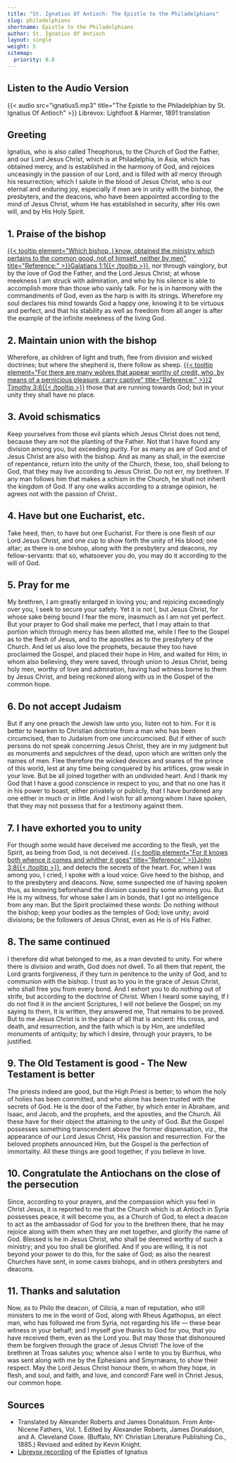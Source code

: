 ```yaml
---
title: "St. Ignatius Of Antioch: The Epistle to the Philadelphians"
slug: philadelphians
shortname: Epistle to the Philadelphians
author: St. Ignatius Of Antioch
layout: single
weight: 5
sitemap:
  priority: 0.8
---
```


## Listen to the Audio Version
{{< audio src="ignatius5.mp3" title="The Epistle to the Philadelphian by St. Ignatius Of Antioch" >}}
Librevox: Lightfoot & Harmer, 1891 translation

## Greeting
Ignatius, who is also called Theophorus, to the Church of God the Father, and our Lord Jesus Christ, which is at Philadelphia, in Asia, which has obtained mercy, and is established in the harmony of God, and rejoices unceasingly in the passion of our Lord, and is filled with all mercy through his resurrection; which I salute in the blood of Jesus Christ, who is our eternal and enduring joy, especially if men are in unity with the bishop, the presbyters, and the deacons, who have been appointed according to the mind of Jesus Christ, whom He has established in security, after His own will, and by His Holy Spirit.

## 1. Praise of the bishop

[{{< tooltip element="Which bishop, I know, obtained the ministry which pertains to the common good, not of himself, neither by men" title="Reference:" >}}Galatians 1:1{{< /tooltip >}}](/bible/galatians/gal-01/#v1#:~:text=Paul%2C%20an%20apostle%E2%80%93not%20from%20men%2C%20nor%20through%20man%2C%20but%20through%20Jesus%20Christ%2C%20and%20God%20the%20Father%2C%20who%20raised%20him%20from%20the%20dead%E2%80%93), nor through vainglory, but by the love of God the Father, and the Lord Jesus Christ; at whose meekness I am struck with admiration, and who by his silence is able to accomplish more than those who vainly talk. For he is in harmony with the commandments of God, even as the harp is with its strings. Wherefore my soul declares his mind towards God a happy one, knowing it to be virtuous and perfect, and that his stability as well as freedom from all anger is after the example of the infinite meekness of the living God.

## 2. Maintain union with the bishop
Wherefore, as children of light and truth, flee from division and wicked doctrines; but where the shepherd is, there follow as sheep. [{{< tooltip element="For there are many wolves that appear worthy of credit, who, by means of a pernicious pleasure, carry captive" title="Reference:" >}}2 Timothy 3:6{{< /tooltip >}}](https://www.christianwritings.org/bible/2-timothy/2-tim-03/#v6#:~:text=For%20some%20of%20these%20are%20people%20who%20creep%20into%20houses%20and%20take%20captive%20gullible%20women%20loaded%20down%20with%20sins%2C%20led%20away%20by%20various%20lusts%2C)  those that are running towards God; but in your unity they shall have no place.

## 3. Avoid schismatics
Keep yourselves from those evil plants which Jesus Christ does not tend, because they are not the planting of the Father. Not that I have found any division among you, but exceeding purity. For as many as are of God and of Jesus Christ are also with the bishop. And as many as shall, in the exercise of repentance, return into the unity of the Church, these, too, shall belong to God, that they may live according to Jesus Christ. Do not err, my brethren. If any man follows him that makes a schism in the Church, he shall not inherit the kingdom of God. If any one walks according to a strange opinion, he agrees not with the passion of Christ..

## 4. Have but one Eucharist, etc.
Take heed, then, to have but one Eucharist. For there is one flesh of our Lord Jesus Christ, and one cup to show forth the unity of His blood; one altar; as there is one bishop, along with the presbytery and deacons, my fellow-servants: that so, whatsoever you do, you may do it according to the will of God.

## 5. Pray for me

My brethren, I am greatly enlarged in loving you; and rejoicing exceedingly over you, I seek to secure your safety. Yet it is not I, but Jesus Christ, for whose sake being bound I fear the more, inasmuch as I am not yet perfect. But your prayer to God shall make me perfect, that I may attain to that portion which through mercy has been allotted me, while I flee to the Gospel as to the flesh of Jesus, and to the apostles as to the presbytery of the Church. And let us also love the prophets, because they too have proclaimed the Gospel, and placed their hope in Him, and waited for Him; in whom also believing, they were saved, through union to Jesus Christ, being holy men, worthy of love and admiration, having had witness borne to them by Jesus Christ, and being reckoned along with us in the Gospel of the common hope.

## 6. Do not accept Judaism
But if any one preach the Jewish law unto you, listen not to him. For it is better to hearken to Christian doctrine from a man who has been circumcised, than to Judaism from one uncircumcised. But if either of such persons do not speak concerning Jesus Christ, they are in my judgment but as monuments and sepulchres of the dead, upon which are written only the names of men. Flee therefore the wicked devices and snares of the prince of this world, lest at any time being conquered by his artifices, grow weak in your love. But be all joined together with an undivided heart. And I thank my God that I have a good conscience in respect to you, and that no one has it in his power to boast, either privately or publicly, that I have burdened any one either in much or in little. And I wish for all among whom I have spoken, that they may not possess that for a testimony against them.

## 7. I have exhorted you to unity
For though some would have deceived me according to the flesh, yet the Spirit, as being from God, is not deceived. [{{< tooltip element="For it knows both whence it comes and whither it goes" title="Reference:" >}}John 3:8{{< /tooltip >}}](/bible/john/john-03/#v8#:~:text=The%20wind%20blows%20where%20it%20wants%20to%2C%20and%20you%20hear%20its%20sound%2C%20but%20don%E2%80%99t%20know%20where%20it%20comes%20from%20and%20where%20it%20is%20going.%20So%20is%20everyone%20who%20is%20born%20of%20the%20Spirit.%E2%80%9D), and detects the secrets of the heart. For, when I was among you, I cried, I spoke with a loud voice: Give heed to the bishop, and to the presbytery and deacons. Now, some suspected me of having spoken thus, as knowing beforehand the division caused by some among you. But He is my witness, for whose sake I am in bonds, that I got no intelligence from any man. But the Spirit proclaimed these words: Do nothing without the bishop; keep your bodies as the temples of God; love unity; avoid divisions; be the followers of Jesus Christ, even as He is of His Father.

## 8. The same continued
I therefore did what belonged to me, as a man devoted to unity. For where there is division and wrath, God does not dwell. To all them that repent, the Lord grants forgiveness, if they turn in penitence to the unity of God, and to communion with the bishop. I trust as to you in the grace of Jesus Christ, who shall free you from every bond. And I exhort you to do nothing out of strife, but according to the doctrine of Christ. When I heard some saying, If I do not find it in the ancient Scriptures, I will not believe the Gospel; on my saying to them, It is written, they answered me, That remains to be proved. But to me Jesus Christ is in the place of all that is ancient: His cross, and death, and resurrection, and the faith which is by Him, are undefiled monuments of antiquity; by which I desire, through your prayers, to be justified.

## 9. The Old Testament is good - The New Testament is better


The priests indeed are good, but the High Priest is better; to whom the holy of holies has been committed, and who alone has been trusted with the secrets of God. He is the door of the Father, by which enter in Abraham, and Isaac, and Jacob, and the prophets, and the apostles, and the Church. All these have for their object the attaining to the unity of God. But the Gospel possesses something transcendent above the former dispensation, viz., the appearance of our Lord Jesus Christ, His passion and resurrection. For the beloved prophets announced Him, but the Gospel is the perfection of immortality. All these things are good together, if you believe in love.

## 10. Congratulate the Antiochans on the close of the persecution
Since, according to your prayers, and the compassion which you feel in Christ Jesus, it is reported to me that the Church which is at Antioch in Syria possesses peace, it will become you, as a Church of God, to elect a deacon to act as the ambassador of God for you to the brethren there, that he may rejoice along with them when they are met together, and glorify the name of God. Blessed is he in Jesus Christ, who shall be deemed worthy of such a ministry; and you too shall be glorified. And if you are willing, it is not beyond your power to do this, for the sake of God; as also the nearest Churches have sent, in some cases bishops, and in others presbyters and deacons.

## 11. Thanks and salutation
Now, as to Philo the deacon, of Cilicia, a man of reputation, who still ministers to me in the word of God, along with Rheus Agathopus, an elect man, who has followed me from Syria, not regarding his life — these bear witness in your behalf; and I myself give thanks to God for you, that you have received them, even as the Lord you. But may those that dishonoured them be forgiven through the grace of Jesus Christ! The love of the brethren at Troas salutes you; whence also I write to you by Burrhus, who was sent along with me by the Ephesians and Smyrnæans, to show their respect. May the Lord Jesus Christ honour them, in whom they hope, in flesh, and soul, and faith, and love, and concord! Fare well in Christ Jesus, our common hope.


## Sources
- Translated by Alexander Roberts and James Donaldson. From Ante-Nicene Fathers, Vol. 1. Edited by Alexander Roberts, James Donaldson, and A. Cleveland Coxe. (Buffalo, NY: Christian Literature Publishing Co., 1885.) Revised and edited by Kevin Knight.
- [Librevox recording](https://librivox.org/epistles-of-ignatius-by-st-ignatius-of-antioch/) of the Epistles of Ignatius